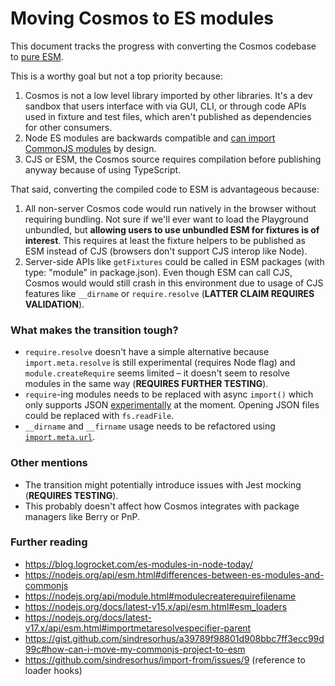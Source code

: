 # Moving Cosmos to ES modules

This document tracks the progress with converting the Cosmos codebase to [pure ESM](https://gist.github.com/sindresorhus/a39789f98801d908bbc7ff3ecc99d99c#how-can-i-move-my-commonjs-project-to-esm).

This is a worthy goal but not a top priority because:

1. Cosmos is not a low level library imported by other libraries. It's a dev sandbox that users interface with via GUI, CLI, or through code APIs used in fixture and test files, which aren't published as dependencies for other consumers.
2. Node ES modules are backwards compatible and [can import CommonJS modules](https://nodejs.org/api/esm.html#interoperability-with-commonjs) by design.
3. CJS or ESM, the Cosmos source requires compilation before publishing anyway because of using TypeScript.

That said, converting the compiled code to ESM is advantageous because:

1. All non-server Cosmos code would run natively in the browser without requiring bundling. Not sure if we'll ever want to load the Playground unbundled, but **allowing users to use unbundled ESM for fixtures is of interest**. This requires at least the fixture helpers to be published as ESM instead of CJS (browsers don't support CJS interop like Node).
2. Server-side APIs like `getFixtures` could be called in ESM packages (with type: "module" in package.json). Even though ESM can call CJS, Cosmos would would still crash in this environment due to usage of CJS features like `__dirname` or `require.resolve` (**LATTER CLAIM REQUIRES VALIDATION**).

### What makes the transition tough?

- `require.resolve` doesn't have a simple alternative because `import.meta.resolve` is still experimental (requires Node flag) and `module.createRequire` seems limited – it doesn't seem to resolve modules in the same way (**REQUIRES FURTHER TESTING**).
- `require`-ing modules needs to be replaced with async `import()` which only supports JSON [experimentally](https://nodejs.org/docs/latest-v15.x/api/esm.html#esm_no_json_module_loading) at the moment. Opening JSON files could be replaced with `fs.readFile`.
- `__dirname` and `__firname` usage needs to be refactored using [`import.meta.url`](https://nodejs.org/docs/latest-v15.x/api/esm.html#esm_import_meta_url).

### Other mentions

- The transition might potentially introduce issues with Jest mocking (**REQUIRES TESTING**).
- This probably doesn't affect how Cosmos integrates with package managers like Berry or PnP.

### Further reading

- https://blog.logrocket.com/es-modules-in-node-today/
- https://nodejs.org/api/esm.html#differences-between-es-modules-and-commonjs
- https://nodejs.org/api/module.html#modulecreaterequirefilename
- https://nodejs.org/docs/latest-v15.x/api/esm.html#esm_loaders
- https://nodejs.org/docs/latest-v17.x/api/esm.html#importmetaresolvespecifier-parent
- https://gist.github.com/sindresorhus/a39789f98801d908bbc7ff3ecc99d99c#how-can-i-move-my-commonjs-project-to-esm
- https://github.com/sindresorhus/import-from/issues/9 (reference to loader hooks)
